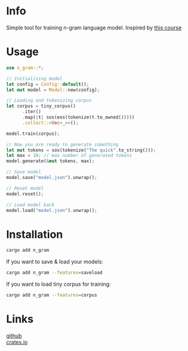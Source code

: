 # Info
Simple tool for training n-gram language model. Inspired by [this course](https://lena-voita.github.io/nlp_course.html)

# Usage
```rust
use n_gram::*;

// Initializing model
let config = Config::default();
let mut model = Model::new(config);

// Loading and tokenizing corpus
let corpus = tiny_corpus()
      .iter()
      .map(|t| sos(eos(tokenize(t.to_owned()))))
      .collect::<Vec<_>>();

model.train(corpus);

// Now you are ready to generate something
let mut tokens = sos(tokenize("The quick".to_string()));
let max = 10; // max number of generated tokens
model.generate(&mut tokens, max);

// Save model
model.save("model.json").unwrap();

// Reset model
model.reset();

// Load model back
model.load("model.json").unwrap();
```

# Installation
```bash
cargo add n_gram
```
If you want to save & load your models:
```bash
cargo add n_gram --features=saveload
```
If you want to load tiny corpus for training:
```bash
cargo add n_gram --features=corpus
```

# Links
[github](https://github.com/georgiyozhegov/n_gram) <br>
[crates.io](https://crates.io/crates/n_gram)
